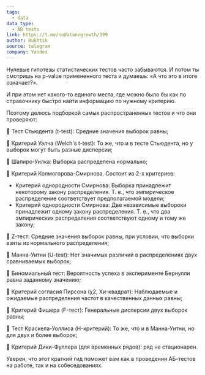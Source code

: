 ```yaml
---
tags:
  - data
data_type:
  - AB tests
link: https://t.me/nodatanogrowth/399
author: Bukhtik
source: telegram
company: Yandex
---
```

Нулевые гипотезы статистических тестов часто забываются. И потом ты смотришь на p-value примененного теста и думаешь: «А что это в итоге означает?». 

И при этом нет какого-то единого места, где можно было бы как по справочнику быстро найти информацию по нужному критерию. 

Поэтому делюсь подборкой самых распространенных тестов и что они проверяют:

🔹 Тест Стьюдента (t-test): Средние значения выборок равны;

🔹 Критерий Уэлча (Welch's t-test): То же, что и в тесте Стьюдента, но у выборок могут быть разные дисперсии;

🔹 Шапиро-Уилка: Выборка распределена нормально;

🔹 Критерий Колмогорова-Смирнова. Состоит из 2-х критериев:
- Критерий однородности Смирнова: Выборка принадлежит некоторому закону распределения. Т. е., что эмпирическое распределение соответствует предполагаемой модели;
- Критерий однородности Смирнова: Две независимые выбороки принадлежит одному закону распределения. Т. е., что два эмпирических распределения соответствуют одному и тому же закону;

🔹 Z-тест: Средние значения выборок равны, при условии, что выборки взяты из нормального распределения;

🔹 Манна-Уитни (U-test): Нет значимых различий в распределениях двух сравниваемых выборок;

🔹 Биномиальный тест: Вероятность успеха в эксперименте Бернулли равна заданному значению;

🔹 Критерий согласия Пирсона (χ2, Хи-квадрат): Наблюдаемые и ожидаемые распределения частот в качественных данных равны;

🔹 Критерий Фишера (F-тест): Генеральные дисперсии двух выборок равны;

🔹 Тест Краскела-Уоллиса (H-критерий): То же, что и в Манна-Уитни, но для двух и более выборок;

🔹 Критерий Дики-Фуллера (для временных рядов): ряд не стационарен.

Уверен, что этот краткий гид поможет вам как в проведении АБ-тестов на работе, так и на собеседованиях.
